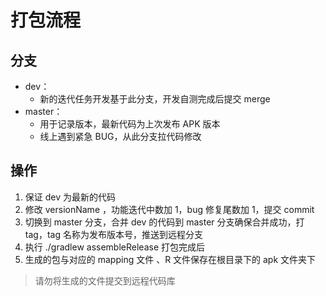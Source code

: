 # 打包流程
## 分支
* dev：
  * 新的迭代任务开发基于此分支，开发自测完成后提交 merge
* master：
  * 用于记录版本，最新代码为上次发布 APK 版本
  * 线上遇到紧急 BUG，从此分支拉代码修改

## 操作
1. 保证 dev 为最新的代码
2. 修改 versionName ，功能迭代中数加 1，bug 修复尾数加 1，提交 commit
3. 切换到 master 分支，合并 dev 的代码到 master 分支确保合并成功，打 tag，tag 名称为发布版本号，推送到远程分支
4. 执行 ./gradlew assembleRelease 打包完成后
5. 生成的包与对应的 mapping 文件 、R 文件保存在根目录下的 apk 文件夹下

> 请勿将生成的文件提交到远程代码库